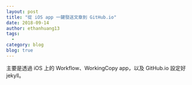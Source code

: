 ```yaml
---
layout: post
title: "從 iOS app 一鍵發送文章到 GitHub.io"
date: 2018-09-14
author: ethanhuang13
tags:
  - 
category: blog
blog: true
---
```



主要是透過 iOS 上的 Workflow、WorkingCopy app，以及 GitHub.io 設定好 jekyll。